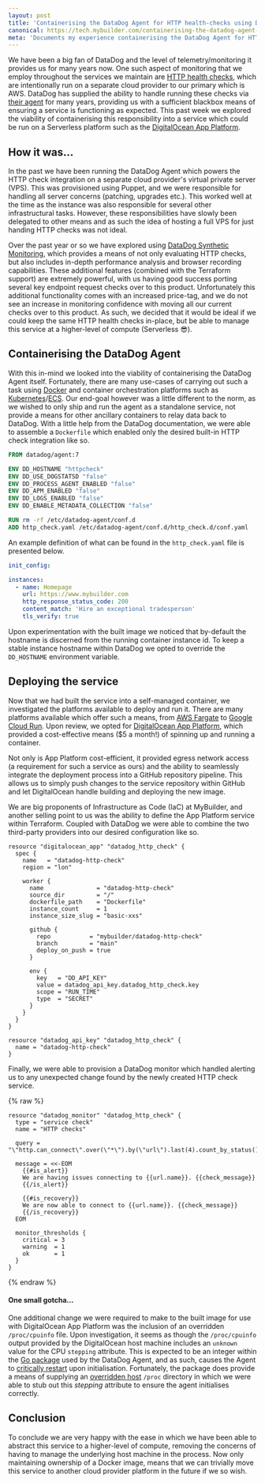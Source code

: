 ```yaml
---
layout: post
title: 'Containerising the DataDog Agent for HTTP health-checks using DigitalOcean App Platform and Terraform'
canonical: https://tech.mybuilder.com/containerising-the-datadog-agent-for-http-health-checks-using-digitalocean-app-platform-and-terraform/
meta: 'Documents my experience containerising the DataDog Agent for HTTP health-checks using DigitalOcean App Platform and Terraform'
---
```


We have been a big fan of DataDog and the level of telemetry/monitoring it provides us for many years now.
One such aspect of monitoring that we employ throughout the services we maintain are [HTTP health checks](https://docs.datadoghq.com/integrations/http_check/), which are intentionally run on a separate cloud provider to our primary which is AWS.
DataDog has supplied the ability to handle running these checks via [their agent](https://docs.datadoghq.com/agent/) for many years, providing us with a sufficient blackbox means of ensuring a service is functioning as expected.
This past week we explored the viability of containerising this responsibility into a service which could be run on a Serverless platform such as the [DigitalOcean App Platform](https://www.digitalocean.com/products/app-platform).

<!--more-->

## How it was...

In the past we have been running the DataDog Agent which powers the HTTP check integration on a separate cloud provider's virtual private server (VPS).
This was provisioned using Puppet, and we were responsible for handling all server concerns (patching, upgrades etc.).
This worked well at the time as the instance was also responsible for several other infrastructural tasks.
However, these responsibilities have slowly been delegated to other means and as such the idea of hosting a full VPS for just handing HTTP checks was not ideal.

Over the past year or so we have explored using [DataDog Synthetic Monitoring](https://docs.datadoghq.com/synthetics/), which provides a means of not only evaluating HTTP checks, but also includes in-depth performance analysis and browser recording capabilities.
These additional features (combined with the Terraform support) are extremely powerful, with us having good success porting several key endpoint request checks over to this product.
Unfortunately this additional functionality comes with an increased price-tag, and we do not see an increase in monitoring confidence with moving all our current checks over to this product.
As such, we decided that it would be ideal if we could keep the same HTTP health checks in-place, but be able to manage this service at a higher-level of compute (Serverless 😎).

## Containerising the DataDog Agent

With this in-mind we looked into the viability of containerising the DataDog Agent itself.
Fortunately, there are many use-cases of carrying out such a task using [Docker](https://docs.datadoghq.com/agent/docker/) and container orchestration platforms such as [Kubernetes](https://docs.datadoghq.com/agent/kubernetes/)/[ECS](https://docs.datadoghq.com/agent/amazon_ecs/).
Our end-goal however was a little different to the norm, as we wished to only ship and run the agent as a standalone service, not provide a means for other ancillary containers to relay data back to DataDog.
With a little help from the DataDog documentation, we were able to assemble a `Dockerfile` which enabled only the desired built-in HTTP check integration like so.

```dockerfile
FROM datadog/agent:7

ENV DD_HOSTNAME "httpcheck"
ENV DD_USE_DOGSTATSD "false"
ENV DD_PROCESS_AGENT_ENABLED "false"
ENV DD_APM_ENABLED "false"
ENV DD_LOGS_ENABLED "false"
ENV DD_ENABLE_METADATA_COLLECTION "false"

RUN rm -rf /etc/datadog-agent/conf.d
ADD http_check.yaml /etc/datadog-agent/conf.d/http_check.d/conf.yaml
```

An example definition of what can be found in the `http_check.yaml` file is presented below.

```yaml
init_config:

instances:
  - name: Homepage
    url: https://www.mybuilder.com
    http_response_status_code: 200
    content_match: 'Hire an exceptional tradesperson'
    tls_verify: true
```

Upon experimentation with the built image we noticed that by-default the hostname is discerned from the running container instance id.
To keep a stable instance hostname within DataDog we opted to override the `DD_HOSTNAME` environment variable.

## Deploying the service

Now that we had built the service into a self-managed container, we investigated the platforms available to deploy and run it.
There are many platforms available which offer such a means, from [AWS Fargate](https://aws.amazon.com/fargate/) to [Google Cloud Run](https://cloud.google.com/run).
Upon review, we opted for [DigitalOcean App Platform](https://docs.digitalocean.com/products/app-platform/), which provided a cost-effective means ($5 a month!) of spinning up and running a container.

Not only is App Platform cost-efficient, it provided egress network access (a requirement for such a service as ours) and the ability to seamlessly integrate the deployment process into a GitHub repository pipeline.
This allows us to simply push changes to the service repository within GitHub and let DigitalOcean handle building and deploying the new image.

We are big proponents of Infrastructure as Code (IaC) at MyBuilder, and another selling point to us was the ability to define the App Platform service within Terraform.
Coupled with DataDog we were able to combine the two third-party providers into our desired configuration like so.

```hcl
resource "digitalocean_app" "datadog_http_check" {
  spec {
    name   = "datadog-http-check"
    region = "lon"

    worker {
      name               = "datadog-http-check"
      source_dir         = "/"
      dockerfile_path    = "Dockerfile"
      instance_count     = 1
      instance_size_slug = "basic-xxs"

      github {
        repo           = "mybuilder/datadog-http-check"
        branch         = "main"
        deploy_on_push = true
      }

      env {
        key   = "DD_API_KEY"
        value = datadog_api_key.datadog_http_check.key
        scope = "RUN_TIME"
        type  = "SECRET"
      }
    }
  }
}

resource "datadog_api_key" "datadog_http_check" {
  name = "datadog-http-check"
}
```

Finally, we were able to provision a DataDog monitor which handled alerting us to any unexpected change found by the newly created HTTP check service.

{% raw %}

```hcl
resource "datadog_monitor" "datadog_http_check" {
  type = "service check"
  name = "HTTP checks"

  query = "\"http.can_connect\".over(\"*\").by(\"url\").last(4).count_by_status()"

  message = <<-EOM
    {{#is_alert}}
    We are having issues connecting to {{url.name}}. {{check_message}}
    {{/is_alert}}

    {{#is_recovery}}
    We are now able to connect to {{url.name}}. {{check_message}}
    {{/is_recovery}}
  EOM

  monitor_thresholds {
    critical = 3
    warning  = 1
    ok       = 1
  }
}
```

{% endraw %}

#### One small gotcha...

One additional change we were required to make to the built image for use with DigitalOcean App Platform was the inclusion of an overridden `/proc/cpuinfo` file.
Upon investigation, it seems as though the `/proc/cpuinfo` output provided by the DigitalOcean host machine includes an `unknown` value for the CPU `stepping` attribute.
This is expected to be an integer within the [Go package](https://github.com/DataDog/gopsutil/blob/dd/cpu/cpu_linux.go#L150) used by the DataDog Agent, and as such, causes the Agent to [critically restart](https://github.com/DataDog/datadog-agent/blob/main/cmd/process-agent/main_common.go#L332) upon initialisation.
Fortunately, the package does provide a means of supplying an [overridden host](https://github.com/DataDog/gopsutil#usage) `/proc` directory in which we were able to stub out this _stepping_ attribute to ensure the agent initialises correctly.

## Conclusion

To conclude we are very happy with the ease in which we have been able to abstract this service to a higher-level of compute, removing the concerns of having to manage the underlying host machine in the process.
Now only maintaining ownership of a Docker image, means that we can trivially move this service to another cloud provider platform in the future if we so wish.
